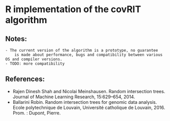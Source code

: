 # R implementation of the covRIT algorithm

## Notes:
    - The current version of the algorithm is a prototype, no guarantee
        is made about performance, bugs and compatibility between various OS and compiler versions.
    - TODO: more compatibility

## References:
  - Rajen Dinesh Shah and Nicolai Meinshausen. Random intersection trees. Journal of Machine Learning Research, 15:629–654, 2014.
  - Ballarini Robin. Random intersection trees for genomic data analysis. Ecole polytechnique de Louvain, Université catholique de Louvain, 2016. Prom. : Dupont, Pierre.